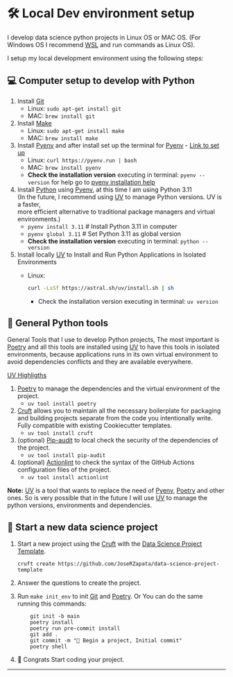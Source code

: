 # 🛠️ Local Dev environment setup

I develop data science python projects in Linux OS or MAC OS. (For Windows OS I recommend [WSL] and run commands as Linux OS).

I setup my local development environment using the following steps:

## 💻 Computer setup to develop with Python

1. Install [Git]
      - Linux: `sudo apt-get install git`
      - MAC: `brew install git`
2. Install [Make]
      - Linux: `sudo apt-get install make`
      - MAC: `brew install make`
3. Install [Pyenv] and after install set up the terminal for [Pyenv] - [Link to set up](https://github.com/pyenv/pyenv?tab=readme-ov-file#set-up-your-shell-environment-for-pyenv)
      - Linux: `curl https://pyenv.run | bash`
      - MAC: `brew install pyenv`
      - **Check the installation version** executing in terminal: `pyenv --version` for help go to [pyenv installation help](https://github.com/pyenv/pyenv?tab=readme-ov-file#set-up-your-shell-environment-for-pyenv)
4. Install [Python] using [Pyenv], at this time I am using Python 3.11  
   (In the future, I recommend using [UV] to manage Python versions. UV is a faster,  
   more efficient alternative to traditional package managers and virtual environments.)
      - `pyenv install 3.11` # Install Python 3.11 in computer
      - `pyenv global 3.11` # Set Python 3.11 as global version
      - **Check the installation version** executing in terminal: `python --version`
5. Install locally [UV] to Install and Run Python Applications in Isolated Environments
      - Linux:

        ```bash title="Install uv in Linux or MACOS"
        curl -LsSf https://astral.sh/uv/install.sh | sh
        ```

        - Check the installation version executing in terminal: `uv version`

## 🐍 General Python tools

General Tools that I use to develop Python projects, The most important is [Poetry] and all this tools are installed using [UV] to have this tools in isolated environments, because applications runs in its own virtual environment to avoid dependencies conflicts and they are available everywhere.

[UV Highligths](https://github.com/astral-sh/uv?tab=readme-ov-file#highlights)

1. [Poetry] to manage the dependencies and the virtual environment of the project.
      - `uv tool install poetry`
2. [Cruft] allows you to maintain all the necessary boilerplate for packaging and building projects separate from the code you intentionally write. Fully compatible with existing Cookiecutter templates.
      - `uv tool install cruft`
3. (optional) [Pip-audit] to local check the security of the dependencies of the project.
      - `uv tool install pip-audit`
4. (optional) [Actionlint] to check the syntax of the GitHub Actions configuration files of the project.
      - `uv tool install actionlint`

**Note:** [UV] is a tool that wants to replace the need of [Pyenv], [Poetry] and other ones. So is very possible that in the future I will use [UV] to manage the python versions, environments and dependencies.

## 📁 Start a new data science project

1. Start a new project using the [Cruft] with the [Data Science Project Template].

    ```shell title="create project"
    cruft create https://github.com/JoseRZapata/data-science-project-template
    ```

2. Answer the questions to create the project.
3. Run `make init_env` to init [Git] and [Poetry]. Or You can do the same running this commands:

    ```shell title="init environment"
        git init -b main
        poetry install
        poetry run pre-commit install
        git add .
        git commit -m "🎉 Begin a project, Initial commit"
        poetry shell
    ```

4. 🎉 Congrats Start coding your project.

---
[Actionlint]: https://github.com/Mateusz-Grzelinski/actionlint-py
[Cruft]: https://cruft.github.io/cruft/
[Data Science Project Template]: https://github.com/JoseRZapata/data-science-project-template
[Git]: https://git-scm.com/
[Make]: https://www.gnu.org/software/make/manual/make.html
[Pip-audit]: https://github.com/pypa/pip-audit
[Poetry]: https://python-poetry.org/docs/
[Pyenv]: https://github.com/pyenv/pyenv?tab=readme-ov-file#installation
[Python]: https://www.python.org/downloads/
[UV]: https://docs.astral.sh/uv/
[WSL]: https://docs.microsoft.com/en-us/windows/wsl/install

